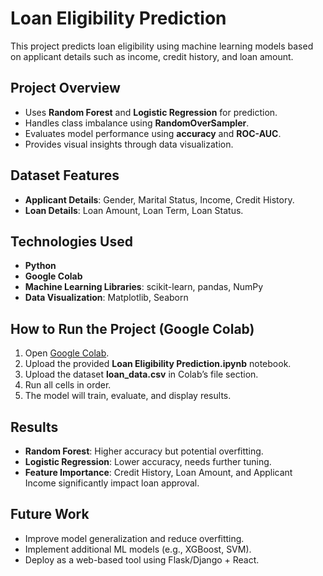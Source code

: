 # **Loan Eligibility Prediction**  

This project predicts loan eligibility using machine learning models based on applicant details such as income, credit history, and loan amount.  

## **Project Overview**  
- Uses **Random Forest** and **Logistic Regression** for prediction.  
- Handles class imbalance using **RandomOverSampler**.  
- Evaluates model performance using **accuracy** and **ROC-AUC**.  
- Provides visual insights through data visualization.  

## **Dataset Features**  
- **Applicant Details**: Gender, Marital Status, Income, Credit History.  
- **Loan Details**: Loan Amount, Loan Term, Loan Status.  

## **Technologies Used**  
- **Python**  
- **Google Colab**  
- **Machine Learning Libraries**: scikit-learn, pandas, NumPy  
- **Data Visualization**: Matplotlib, Seaborn  

## **How to Run the Project (Google Colab)**  
1. Open [Google Colab](https://colab.research.google.com/).  
2. Upload the provided **Loan Eligibility Prediction.ipynb** notebook.  
3. Upload the dataset **loan_data.csv** in Colab’s file section.  
4. Run all cells in order.  
5. The model will train, evaluate, and display results.  

## **Results**  
- **Random Forest**: Higher accuracy but potential overfitting.  
- **Logistic Regression**: Lower accuracy, needs further tuning.  
- **Feature Importance**: Credit History, Loan Amount, and Applicant Income significantly impact loan approval.  

## **Future Work**  
- Improve model generalization and reduce overfitting.  
- Implement additional ML models (e.g., XGBoost, SVM).  
- Deploy as a web-based tool using Flask/Django + React.  
